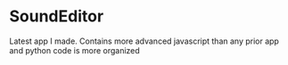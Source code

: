 # SoundEditor

Latest app I made.  Contains more advanced javascript than any prior app and python code is more organized
